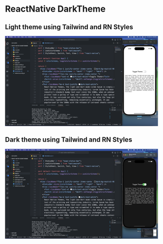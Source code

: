 # ReactNative DarkTheme

## Light theme using Tailwind and RN Styles

![Alt text](<Screenshot 2023-10-20 at 3.09.02 in the afternoon.png>)

## Dark theme using Tailwind and RN Styles

![Alt text](<Screenshot 2023-10-20 at 3.09.08 in the afternoon.png>)
